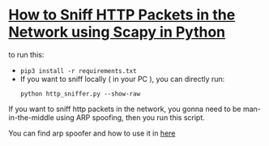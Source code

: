# [How to Sniff HTTP Packets in the Network using Scapy in Python](https://www.thepythoncode.com/article/sniff-http-requests-scapy-python)
to run this:
- `pip3 install -r requirements.txt`
- If you want to sniff locally ( in your PC ), you can directly run:
    ```
    python http_sniffer.py --show-raw
    ```
If you want to sniff http packets in the network, you gonna need to be man-in-the-middle using ARP spoofing, then you run this script.

You can find arp spoofer and how to use it in [here](../arp-spoofer/)